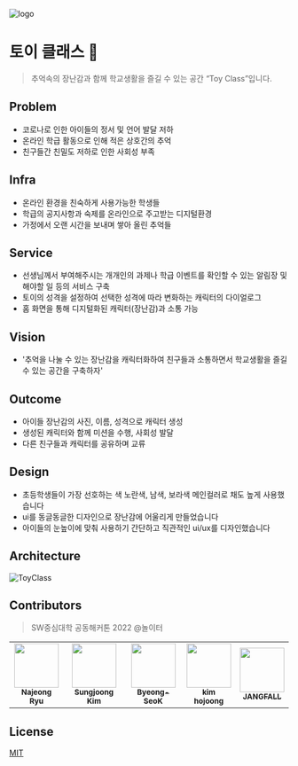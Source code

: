 ![logo](https://user-images.githubusercontent.com/61545957/175321348-03ad40c5-5e10-40b8-8de5-e9c7e3e1bef7.png)

# 토이 클래스 🧸
> 추억속의 장난감과 함께 학교생활을 즐길 수 있는 공간 “Toy Class”입니다.

## Problem
- 코로나로 인한 아이들의 정서 및 언어 발달 저하
- 온라인 학급 활동으로 인해 적은 상호간의 추억
- 친구들간 친밀도 저하로 인한 사회성 부족

## Infra
- 온라인 환경을 친숙하게 사용가능한 학생들
- 학급의 공지사항과 숙제를 온라인으로 주고받는 디지털환경
- 가정에서 오랜 시간을 보내며 쌓아 올린 추억들

## Service
- 선생님께서 부여해주시는 개개인의 과제나 학급 이벤트를 확인할 수 있는 알림장 및 해야할 일 등의 서비스 구축
- 토이의 성격을 설정하여 선택한 성격에 따라 변화하는 캐릭터의 다이얼로그
- 홈 화면을 통해 디지털화된 캐릭터(장난감)과 소통 가능

## Vision
- '추억을 나눌 수 있는 장난감을 캐릭터화하여 친구들과 소통하면서 학교생활을 즐길 수 있는 공간을 구축하자'

## Outcome
- 아이들 장난감의 사진, 이름, 성격으로 캐릭터 생성
- 생성된 캐릭터와 함께 미션을 수행, 사회성 발달
- 다른 친구들과 캐릭터를 공유하며 교류

## Design
- 초등학생들이 가장 선호하는 색 노란색, 남색, 보라색 메인컬러로 채도 높게 사용했습니다
- ui를 동글동글한 디자인으로 장난감에 어울리게 만들었습니다
- 아이들의 눈높이에 맞춰 사용하기 간단하고 직관적인 ui/ux를 디자인했습니다

## Architecture
![ToyClass](https://user-images.githubusercontent.com/61545957/175333720-fa8dc326-23e4-4d4d-a419-9c0bb62c9a5c.png)

## Contributors
> SW중심대학 공동해커톤 2022 @놀이터 
<table>
  <tr>
    <td align="center"><a href="https://github.com/summermermer"><img src="https://avatars.githubusercontent.com/u/68227738?v=4" width="80px;" alt=""/><br /><sub><b>Najeong Ryu</b></sub></a></td>
    <td align="center"><a href="https://github.com/joseph-106"><img src="https://avatars.githubusercontent.com/u/61545957?v=4" width="80px;" alt=""/><br /><sub><b>Sungjoong Kim</b></sub></a></td>
    <td align="center"><a href="https://github.com/Byeong-SeoK"><img src="https://avatars.githubusercontent.com/u/87558488?v=4" width="80px;" alt=""/><br /><sub><b>Byeong-SeoK</b></sub></a></td>
    <td align="center"><a href="https://github.com/wlrma0108"><img src="https://avatars.githubusercontent.com/u/82634705?v=4" width="80px;" alt=""/><br /><sub><b>kim hojoong</b></sub></a></td>
    <td align="center"><a href="https://github.com/JANGFALL"><img src="https://avatars.githubusercontent.com/u/98828190?v=4" width="80px;" alt=""/><br /><sub><b>JANGFALL</b></sub></a></td>
  </tr>
</table>

## License
[MIT](https://github.com/Noriter/toy-class/blob/main/LICENSE)
